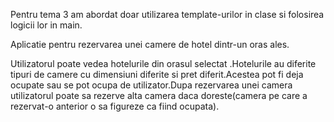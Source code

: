 Pentru tema 3 am abordat doar utilizarea template-urilor in clase si folosirea logicii lor in main.

Aplicatie pentru rezervarea unei camere de hotel dintr-un oras ales.

Utilizatorul poate vedea hotelurile din orasul selectat .Hotelurile au diferite tipuri de camere cu dimensiuni diferite si pret diferit.Acestea pot fi deja ocupate sau se pot ocupa de utilizator.Dupa rezervarea unei camera utilizatorul poate sa rezerve alta camera daca doreste(camera pe care a rezervat-o anterior o sa figureze ca fiind ocupata).